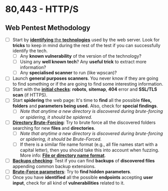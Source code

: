 # 80,443 - HTTP/S

## Web Pentest Methodology

* [ ] Start by [**identifying** the **technologies**](web-reconnaissance/fingerprint.md#identify-technologies) used by the web server. Look for **tricks** to keep in mind during the rest of the test if you can successfully identify the tech.
  * [ ] Any **known vulnerability** of the version of the technology?
  * [ ] Using any **well known tech**? Any **useful trick** to extract more information?
  * [ ] Any **specialised scanner** to run (like wpscan)?
* [ ] Launch **general purposes scanners**. You never know if they are going to find something or if the are going to find some interesting information.
* [ ] Start with the [**initial checks**](web-reconnaissance/fingerprint.md#initial-checks): **robots**, **sitemap**, **404** error and **SSL/TLS scan** (if HTTPS).
* [ ] Start **spidering** the web page: It's time to **find** all the possible **files, folders** and **parameters being used.** Also, check for **special findings**.
  * [ ] _Note that anytime a new directory is discovered during brute-forcing or spidering, it should be spidered._
* [ ] [**Directory Brute-Forcing**](web-reconnaissance/fuzzing.md#essentials): Try to brute force all the discovered folders searching for new **files** and **directories**.
  * [ ] _Note that anytime a new directory is discovered during brute-forcing or spidering, it should be Brute-Forced._
  * [ ] If there is a similar file name format (e.g., all file names start with a capital letter), then you should take this into account when fuzzing. More info: [**File or directory name format**](web-reconnaissance/fuzzing.md#file-or-directory-name-format).
* [ ] [**Backups checking**](web-reconnaissance/fuzzing.md#backups-checking): Test if you can find **backups** of **discovered files** appending common backup extensions.&#x20;
* [ ] [**Brute-Force parameters**](web-reconnaissance/fuzzing.md#parameters-or-data-get-post): Try to **find hidden parameters**.
* [ ] Once you have **identified** all the possible **endpoints** accepting **user input**, check for all kind of **vulnerabilities** related to it.
